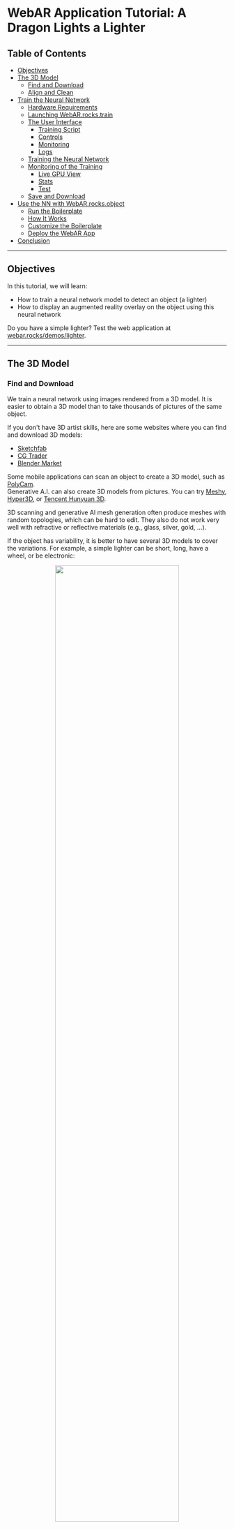 # WebAR Application Tutorial: A Dragon Lights a Lighter

## Table of Contents

- [Objectives](#objectives)
- [The 3D Model](#the-3d-model)
  - [Find and Download](#find-and-download)
  - [Align and Clean](#align-and-clean)
- [Train the Neural Network](#train-the-neural-network)
  - [Hardware Requirements](#hardware-requirements)
  - [Launching WebAR.rocks.train](#launching-webar-rocks-train)
  - [The User Interface](#the-user-interface)
    - [Training Script](#training-script)
    - [Controls](#controls)
    - [Monitoring](#monitoring)
    - [Logs](#logs)
  - [Training the Neural Network](#training-the-neural-network)
  - [Monitoring of the Training](#monitoring-of-the-training)
    - [Live GPU View](#live-gpu-view)
    - [Stats](#stats)
    - [Test](#test)
  - [Save and Download](#save-and-download)
- [Use the NN with WebAR.rocks.object](#use-the-nn-with-webar-rocks-object)
  - [Run the Boilerplate](#run-the-boilerplate)
  - [How It Works](#how-it-works)
  - [Customize the Boilerplate](#customize-the-boilerplate)
  - [Deploy the WebAR App](#deploy-the-webar-app)
- [Conclusion](#conclusion)

---

## Objectives

In this tutorial, we will learn:

- How to train a neural network model to detect an object (a lighter)
- How to display an augmented reality overlay on the object using this neural network

Do you have a simple lighter? Test the web application at [webar.rocks/demos/lighter](https://webar.rocks/demos/lighter).

---

## The 3D Model

### Find and Download

We train a neural network using images rendered from a 3D model. It is easier to obtain a 3D model than to take thousands of pictures of the same object.

If you don't have 3D artist skills, here are some websites where you can find and download 3D models:

* [Sketchfab](https://sketchfab.com/)
* [CG Trader](https://www.cgtrader.com/)
* [Blender Market](https://blendermarket.com/)

Some mobile applications can scan an object to create a 3D model, such as [PolyCam](https://poly.cam/).  
Generative A.I. can also create 3D models from pictures. You can try [Meshy](https://www.meshy.ai/), [Hyper3D](https://hyper3d.ai/), or [Tencent Hunyuan 3D](https://github.com/Tencent/Hunyuan3D-2).

3D scanning and generative AI mesh generation often produce meshes with random topologies, which can be hard to edit. They also do not work very well with refractive or reflective materials (e.g., glass, silver, gold, ...).

If the object has variability, it is better to have several 3D models to cover the variations. For example, a simple lighter can be short, long, have a wheel, or be electronic:

<p align="center">
  <img src="images/lightersVariability.png" width="75%"/>
</p>

### Align and Clean

Each mesh should have these specifications:

- **Format:** GLB, with textures packed inside.
- **Complexity:** It is best to have fewer than 100,000 polygons; otherwise, training will be slower.
- **Visual Transforms and Blender Modifiers:** These should be applied before exporting the mesh.

We strongly recommend using [Blender](https://www.blender.org/) to check, align, clean, and export your mesh. A downloaded or generated mesh might not be in the correct format or pose.

You can test if your file imports properly here: [ThreeJS GLTF Viewer](https://gltf-viewer.donmccurdy.com/):

<p align="center">
  <img src="images/GLTFViewer.png" width="75%"/>
</p>

The origin and orientation of your mesh should be consistent with the augmented reality anchor origin. If you have multiple meshes, they should share the same scale and pose.

If you name the materials in your mesh consistently, you will be able to use *material tweaker* functions during neural network training. A material tweaker function dynamically changes properties of the material (e.g., color, opacity, reflectivity).

You can download a ZIP file containing the three lighter meshes here: [lighters.zip](models3D/lighters.zip)

---

## Train the Neural Network

### Hardware Requirements

The WebAR.rocks.train user interface is designed for a screen resolution of 1366×768 or higher (1920×1080 - full HD - is even better). Training a neural network takes time (at least a few days), so it is best to use a computer dedicated to this task.

Keep in mind that the GPU runs at (or near) 100% during training. Regular laptops are not designed to have the GPU running at 100% for days. We recommend using either:

- Desktop computers, or
- GPU-oriented cloud instances (e.g., AWS EC2 `g4dn.xlarge` instances are great for this usage).

We also recommend using Nvidia GeForce GPUs with proprietary drivers. WebAR.rocks.train does not implement workarounds like WebAR.rocks.object or other WebAR.rocks computer vision libraries, so it may not work well with low-end GPUs or non-standard drivers.

### Launching WebAR.rocks.train

1. **Clone the repository:**  
   Clone this GitHub repository or download its contents to a local directory.

2. **Start a static web server:**  
   Open your system console and start a static web server from the local directory (assuming Python is installed):

   ```bash
   python -m SimpleHTTPServer
   ```

3. **Open WebAR.rocks.train:**  
   Open your web browser and go to:  
   [http://localhost:8000/trainer.html?code=Object3DLighter_0.js](http://localhost:8000/trainer.html?code=Object3DLighter_0.js)  
   This should launch WebAR.rocks.train with the training script [trainingScripts/Object3DLighter_0.js](../../trainingScripts/Object3DLighter_0.js):

   <p align="center">
     <img src="images/webarRocksTrain.png" width="100%"/>
   </p>

### The User Interface

There are four sections in the interface: **Training Script**, **Controls**, **Monitoring**, and **Logs**. They are all presented in a retro dark style to scare away those addicted to the boring Material Design.

#### Training Script

This is the training script. It will:

- Instantiate the neural network.
- Instantiate an object detection problem from the object detection problem provider.
- Instantiate two image processing pipelines (preprocessing and postprocessing).
- Run the trainer to train the neural network to solve the object detection problem.

You can modify the script dynamically before starting the training; once training has started, changes will not be applied.

The initially loaded training script is specified with the URL parameter `code`. It should reside in the [trainingScripts/](../../trainingScripts/) directory.

#### Controls

- **`START`:** Begin training the neural network.
- **`PAUSE`:** Pause training. Once paused, you can:
  - **`STEP`:** Execute a single training iteration.
  - **`RESUME`:** Resume training.
- **`SAVE`:** Save the current neural network as a JSON file.
- **`OPEN`:** Open a trained neural network to continue training or to start with pre-trained weights.

#### Monitoring

This section displays the progress of the training. We will detail it further below.

#### Logs

View the logs here (there are four levels: `DEBUG`, `INFO`, `WARNING`, and `ERROR`). These logs duplicate information available in the browser's JavaScript console.

### Training the Neural Network

Click the **START** button in the **Controls** section. Once training has begun, click the **PAUSE** button. You can then click the **STEP** button to execute a single training *iteration*.

By *iteration*, we mean that the trainer will process the following cycle 200 times (as specified in the training script with `minibatchSize = 200`):

1. Generate a sample image from the lighter 3D model using THREE.js.
2. Perform a forward pass (feedforward) through the neural network.
3. Perform a backward pass (backpropagation) to compute gradients.
4. Update the network parameters (weights, biases).

Here is a screenshot:

<p align="center">
  <img src="images/trainingStarted.png" width="100%"/>
</p>

### Monitoring of the Training

In this section, we focus on the *Monitoring* area, which consists of three tabs: **Live GPU View**, **Stats**, and **Test**.

#### Live GPU View

This tab is selected by default. The image below is a zoomed-in view of the previous screenshot:

<p align="center">
  <img src="images/liveGPUView.png" width="100%"/>
</p>

You can inspect all the textures used. Everything is stored in textures, including:
- Images generated for training (via THREE.js).
- Neural network parameters (weights, biases, etc.).
- Neural network computations (inputs, deltas, outputs, etc.).

You can select the color channel (RED, GREEN, BLUE, ALPHA) and adjust the display scale and offset to inspect floating-point textures that contain very high or low values.

Perhaps the most important texture is `problem postproc. > output`. This texture is the input to the neural network, so it is crucial to ensure that your object is displayed correctly (i.e., in the proper position and scale).  
Sometimes your object may not be rendered; this is normal because the neural network is used both to detect whether the object is present and to locate it in the detection window. Thus, negative training samples are required.

It is also useful to check whether training has *diverged*. Divergence occurs when special floating-point values such as *NaN* or *Inf* appear and propagate through the neural network. These values will display in red or green instead of in greyscale. If this happens, stop the training and restart with:

- A lower learning rate (`SGDLearningRate`) and lower momentum (`SGDMomentum`).
- A higher L2 decay (`l2Decay`).

#### Stats

This tab displays some useful information:

- **Minibatches Counter:** The number of minibatches processed by the neural network (a minibatch consists of `minibatchSize = 200` cycles).
- **Learning Speed (img/s):** The number of cycles processed per second.
- **Learning Rates:** The learning rates for each layer (it is possible to set different learning rates per layer).
- **Learning Rates Factor:** A factor applied to the learning rates. Initially, this value is `1`, then it gradually tends toward `0`. It follows a first-order system with a period defined in minibatches by the parameter `SGDLearningRatePeriod` in the training script.
- **Best Test:** Every `testMinibatchsInterval` minibatches (as defined in the training script), training is paused and the neural network is tested for `testsCount` iterations. For the object tracking problem provider, two values are provided:
  - **error:** The mean distance between the expected output and the neural network output, averaged over the scalar channels.
  - **detect error:** The percentage of iterations in which the object was not properly detected.
- **Last Test:** The result of the most recent test.

<p align="center">
  <img src="images/statsView.png" width="100%"/>
</p>

#### Test

The error is plotted for each neural network evaluation (i.e., the `Last test` error value from the **Stats** tab). The error is normalized by the first test error value (so the first point is always at the top left of the curve).

The first point is drawn only after the first test, which occurs after `testMinibatchsInterval` minibatches (as defined in the training script).

This view is useful for determining when to stop training—typically when the learning curve plateaus.

<p align="center">
  <img src="images/testView.png" width="100%"/>
</p>

#### Save and Download

Training will take a few days. You can stop it earlier, but the neural network may not be as good. Once the learning curve in the **Test** tab of the **Monitoring** section has plateaued, you can download the neural network. Click the **PAUSE** button, then click the **SAVE** button. This will download the neural network as a JSON file.

---

## Use the NN with WebAR.rocks.object

Now, we want to use our neural network in a real WebAR application. You can use it with WebAR.rocks.object. For your reference, the full GitHub repository is available at [github.com/WebAR-rocks/WebAR.rocks.object](https://github.com/WebAR-rocks/WebAR.rocks.object).

However, you don't need to download or clone the WebAR.rocks.object repository, as we have provided a clean boilerplate in [/players/webar-rocks-object-boilerplate](../../players/webar-rocks-object-boilerplate).

### Run the Boilerplate

The boilerplate uses a robust stack:
- **NodeJS v22**
- **ReactJS**
- **Vite**
- **R3F (React Three Fiber)**

React Three Fiber (R3F) is an excellent library that allows us to use Three.js within the React paradigm while still offering access to lower-level Three.js functions. You can learn more at the [R3F official website](https://r3f.docs.pmnd.rs/).

To run the boilerplate:

1. Open your system console and navigate to [/players/webar-rocks-object-boilerplate](../../players/webar-rocks-object-boilerplate).

2. Check your NodeJS version:
   ```bash
   node -v
   ```
   It should display something like `v22.x.x` or a higher major version. If not, upgrade NodeJS to version 22 (or install it). You can use [Node Version Manager (NVM)](https://github.com/nvm-sh/nvm) and run:
   ```bash
   nvm use 22
   ```

3. Install the packages:
   ```bash
   npm install
   ```

4. Start the development server:
   ```bash
   npm run dev -- --host
   ```

5. Open [https://localhost:5173/](https://localhost:5173/) in your web browser. You should see your camera video feed with an overlay displaying some instructions.

### How It Works

The main component is [src/ARApp.jsx](../../players/webar-rocks-object-boilerplate/src/ARApp.jsx). It imports the neural network model:

```javascript
import NN from './assets/neuralNets/NN_LIGHTER_0.json'
```

And initializes WebAR.rocks.object through a helper:

```javascript
threeHelper.init({
  video: cameraVideoRef.current,
  ARCanvas: canvasComputeRef.current,
  NN,
  // ...
})
```

This helper will:

- Initialize the neural network.
- Control the Three.js camera.
- Update the pose of the follower object (in each frame) according to the tracked object’s pose.

The component is structured (simplified) as follows:

```jsx
<Canvas style={ARCanvasStyle} className={mirrorClass}>
  <ThreeGrabber sizing={sizing} />
  <ObjectFollower label="LIGHTER" threeHelper={threeHelper} isInitialized={isInitialized} />
</Canvas>

{/* Video */}
<video style={cameraVideoStyle} ref={cameraVideoRef} className={mirrorClass}></video>

{/* Canvas used by WebAR.rocks.object for WebGL computations (hidden) */}
<canvas ref={canvasComputeRef} style={{ display: 'none' }} width={512} height={512} />
```

Where:

- The first `<Canvas>` is the R3F canvas. It contains:
  - A non-renderable component, `ThreeGrabber`, which stores the main Three.js elements as a private variable (`_threeFiber`) and allows the WebAR.rocks.object helper to update the Object Follower(s) pose for each frame.
  - An `ObjectFollower` component whose pose and visibility are controlled by the WebAR.rocks.object helper. It tracks the object labeled **LIGHTER**. In the boilerplate, it displays a lime-colored wireframe box.
- The `<video>` element shows the camera video feed. It is mirrored for laptop and desktop users. For mobile users, mirroring is unnecessary since the environment camera is used instead of the front-facing camera.
- A `<canvas>` element is used by WebAR.rocks.object for computations. This canvas is hidden.

### Customize the Boilerplate

We have customized the boilerplate to create a web app where a dragon lights the flame on the lighter. The result can be found in [players/webar-rocks-object-lighter-dragon/](../../players/webar-rocks-object-lighter-dragon/). The main steps to transform the boilerplate into the dragon WebAR app are:

- In the `ObjectFollower` component, replace the unattractive green wireframe box with a composite object that includes:
  - The 3D model of a dragon (animate it and have it move along a path from world coordinates to local coordinates).
  - The flame of the lighter.
  - The flame of the dragon.
- Synchronize the animation in the `ObjectFollower` component using state variables.

If you want to replace the neural network with your own:

- Import your model in the `ARApp` component (e.g., `import NN from '...'`).
- Change the `LIGHTER` label in the `ARApp` component to your own object label (this appears in at least two places).

### Deploy the WebAR App

To deploy the web application on a static HTTPS server, you need to build it first. Run the following command in your system console:

```bash
npm run build
```

This will create the `/dist` directory containing the built application. Transfer the contents of this directory to your HTTPS server using an FTP or SFTP client. Voilà!

---

## Conclusion

In this tutorial, we covered the complete workflow—from the lighter 3D model to the WebAR web application. Each step of this workflow requires skills that we have only briefly touched upon. For further study, here is a list of resources:

- **How Deep Learning Works** (i.e., what is implemented in WebAR.rocks.train):  
  Michael A. Nielsen, *Neural Networks and Deep Learning*  
  [Online book on neuralnetworksanddeeplearning.com](http://neuralnetworksanddeeplearning.com/)

- **How GPU-Accelerated Real-Time Rendering Works** (i.e., what is implemented in Three.js):  
  Akenine-Möller, T., Haines, E., & Hoffman, N. (2018). *Real-Time Rendering*.  
  [Amazon product page](https://www.amazon.com/Real-Time-Rendering-Fourth-Tomas-Akenine-M%25C3%25B6ller/dp/1138627003/?&_encoding=UTF8&tag=jeeliz-20&linkCode=ur2&linkId=70371d580f29a5f250aec74efdcf9e87&camp=1789&creative=9325)

- **Three.js Official Website:**  
  [threejs.org](https://threejs.org/)

- **Interactive Tutorials for Learning WebGL and Three.js:**  
  [WebGL Academy](https://www.webglacademy.com)

- **How to Implement Deep Learning with WebGL:**  
  Xavier Bourry, Kai Sasaki, Christoph Körner, Reiichiro Nakano (2018), *Deep Learning in the Browser*  
  [Amazon product page](https://www.amazon.com/Deep-Learning-Browser-Xavier-Bourry-ebook/dp/B07GNZPP2P)

